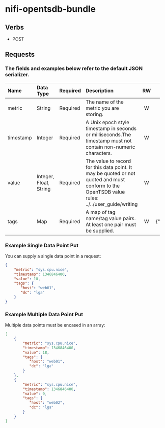 # nifi-opentsdb-bundle

## Verbs

* POST

## Requests

### The fields and examples below refer to the default JSON serializer.

|    Name    |  Data Type   |   Required    |   Description     |   RW    |   Example    |
| :--------- | :----------- | :------------ | :---------------- | :-----: | :----------: |  
|metric   |String	                |Required   |The name of the metric you are storing.|W|sys.cpu.nice|
|timestamp|Integer                  |Required   |A Unix epoch style timestamp in seconds or milliseconds.The timestamp must not contain non-numeric characters.|W|1365465600|
|value    |Integer, Float, String   |Required   |The value to record for this data point. It may be quoted or not quoted and must conform to the OpenTSDB value rules: ../../user_guide/writing|W|42.5|
|tags     |Map	                    |Required   |A map of tag name/tag value pairs. At least one pair must be supplied.|W|{"host":"web01"}|

### Example Single Data Point Put

You can supply a single data point in a request:

```json
{
    "metric": "sys.cpu.nice",
    "timestamp": 1346846400,
    "value": 18,
    "tags": {
       "host": "web01",
       "dc": "lga"
    }
}
```

### Example Multiple Data Point Put

Multiple data points must be encased in an array:

```json
[
    {
        "metric": "sys.cpu.nice",
        "timestamp": 1346846400,
        "value": 18,
        "tags": {
           "host": "web01",
           "dc": "lga"
        }
    },
    {
        "metric": "sys.cpu.nice",
        "timestamp": 1346846400,
        "value": 9,
        "tags": {
           "host": "web02",
           "dc": "lga"
        }
    }
]
```